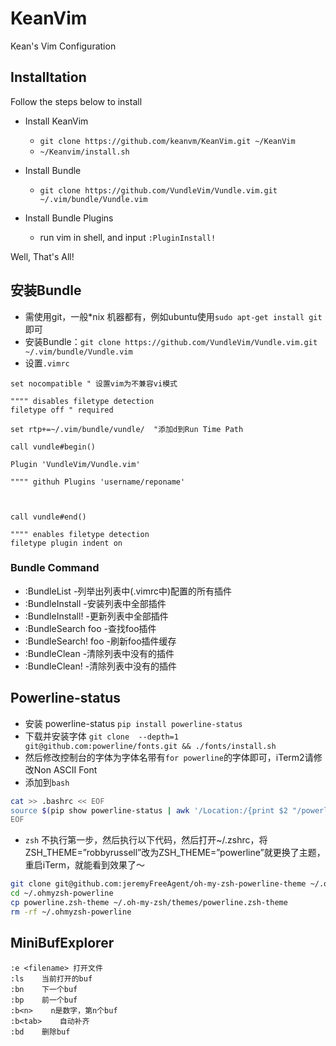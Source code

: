 # KeanVim
Kean's Vim Configuration

## Installtation

Follow the steps below to install

-  Install KeanVim
    - `git clone https://github.com/keanvm/KeanVim.git ~/KeanVim`
    - `~/Keanvim/install.sh`

- Install Bundle
    - `git clone https://github.com/VundleVim/Vundle.vim.git ~/.vim/bundle/Vundle.vim`

- Install Bundle Plugins
    - run vim in shell, and input `:PluginInstall!`

Well, That's All!

## 安装Bundle
- 需使用git，一般*nix 机器都有，例如ubuntu使用`sudo apt-get install git`即可
- 安装Bundle：`git clone https://github.com/VundleVim/Vundle.vim.git ~/.vim/bundle/Vundle.vim`
- 设置`.vimrc`


``` vim
set nocompatible " 设置vim为不兼容vi模式

"""" disables filetype detection
filetype off " required

set rtp+=~/.vim/bundle/vundle/  "添加d到Run Time Path

call vundle#begin() 

Plugin 'VundleVim/Vundle.vim'

"""" githuh Plugins 'username/reponame'



call vundle#end()

"""" enables filetype detection
filetype plugin indent on

```

### Bundle Command

- :BundleList -列举出列表中(.vimrc中)配置的所有插件
- :BundleInstall -安装列表中全部插件
- :BundleInstall! -更新列表中全部插件
- :BundleSearch foo -查找foo插件
- :BundleSearch! foo -刷新foo插件缓存
- :BundleClean -清除列表中没有的插件
- :BundleClean! -清除列表中没有的插件


## Powerline-status
- 安装 powerline-status `pip install powerline-status`
- 下载并安装字体 `git clone  --depth=1 git@github.com:powerline/fonts.git && ./fonts/install.sh`
- 然后修改控制台的字体为字体名带有`for powerline`的字体即可，iTerm2请修改Non ASCII Font
- 添加到`bash`

``` bash
cat >> .bashrc << EOF
source $(pip show powerline-status | awk '/Location:/{print $2 "/powerline/bindings/bash/powerline.sh"}')
EOF
```


- `zsh` 不执行第一步，然后执行以下代码，然后打开~/.zshrc，将ZSH_THEME=”robbyrussell”改为ZSH_THEME=”powerline”就更换了主题，重启iTerm，就能看到效果了～

``` bash
git clone git@github.com:jeremyFreeAgent/oh-my-zsh-powerline-theme ~/.ohmyzsh-powerline 
cd ~/.ohmyzsh-powerline
cp powerline.zsh-theme ~/.oh-my-zsh/themes/powerline.zsh-theme
rm -rf ~/.ohmyzsh-powerline
```

## MiniBufExplorer

```
:e <filename> 打开文件
:ls    当前打开的buf
:bn    下一个buf
:bp    前一个buf
:b<n>    n是数字，第n个buf
:b<tab>    自动补齐
:bd    删除buf
```



